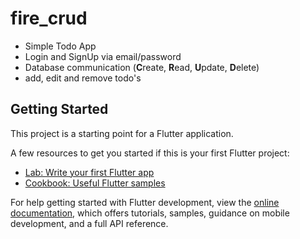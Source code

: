 # fire_crud

- Simple Todo App
- Login and SignUp via email/password
- Database communication (**C**reate, **R**ead, **U**pdate, **D**elete)
- add, edit and remove todo's

## Getting Started

This project is a starting point for a Flutter application.

A few resources to get you started if this is your first Flutter project:

- [Lab: Write your first Flutter app](https://docs.flutter.dev/get-started/codelab)
- [Cookbook: Useful Flutter samples](https://docs.flutter.dev/cookbook)

For help getting started with Flutter development, view the
[online documentation](https://docs.flutter.dev/), which offers tutorials,
samples, guidance on mobile development, and a full API reference.
